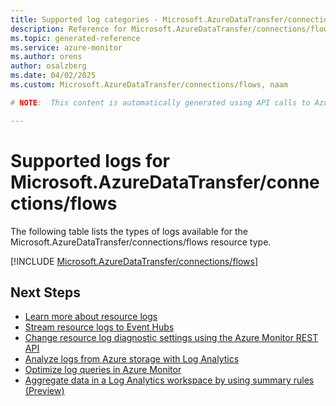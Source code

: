 ```yaml
---
title: Supported log categories - Microsoft.AzureDataTransfer/connections/flows
description: Reference for Microsoft.AzureDataTransfer/connections/flows in Azure Monitor Logs.
ms.topic: generated-reference
ms.service: azure-monitor
ms.author: orens
author: osalzberg
ms.date: 04/02/2025
ms.custom: Microsoft.AzureDataTransfer/connections/flows, naam

# NOTE:  This content is automatically generated using API calls to Azure. Any edits made on these files will be overwritten in the next run of the script. 

---
```





# Supported logs for Microsoft.AzureDataTransfer/connections/flows  
The following table lists the types of logs available for the Microsoft.AzureDataTransfer/connections/flows resource type.
  

  
[!INCLUDE [Microsoft.AzureDataTransfer/connections/flows](~/reusable-content/ce-skilling/azure/includes/azure-monitor/reference/logs/microsoft-azuredatatransfer-connections-flows-logs-include.md)]  
  

## Next Steps

* [Learn more about resource logs](/azure/azure-monitor/essentials/platform-logs-overview)
* [Stream resource logs to Event Hubs](/azure/azure-monitor/essentials/resource-logs#send-to-azure-event-hubs)
* [Change resource log diagnostic settings using the Azure Monitor REST API](/rest/api/monitor/diagnosticsettings)
* [Analyze logs from Azure storage with Log Analytics](/azure/azure-monitor/essentials/resource-logs#send-to-log-analytics-workspace)
* [Optimize log queries in Azure Monitor](/azure/azure-monitor/logs/query-optimization)
* [Aggregate data in a Log Analytics workspace by using summary rules (Preview)](/azure/azure-monitor/logs/summary-rules)